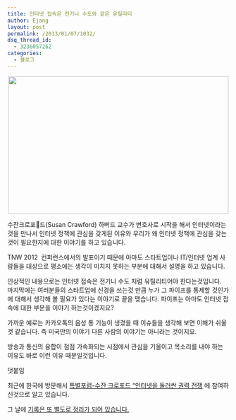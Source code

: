 ```yaml
---
title: 인터넷 접속은 전기나 수도와 같은 유틸리티
author: Ejang
layout: post
permalink: /2013/01/07/1032/
dsq_thread_id:
  - 3236057262
categories:
  - 블로그
---
```

<p style="text-align: center;">
  <a href="http://codenamu.org/wp-content/uploads/2013/01/스크린샷-2013-01-07-오후-8.00.56.png"><img class="wp-image-1034 alignnone" title="스크린샷 2013-01-07 오후 8.00.56" src="http://codenamu.org/wp-content/uploads/2013/01/스크린샷-2013-01-07-오후-8.00.56.png" alt="" width="500" height="311" /></a>
</p>

<p style="text-align: center;">
</p>

수잔크로포드(Susan Crawford) 하버드 교수가 변호사로 시작을 해서 인터넷이라는 것을 만나서 인터넷 정책에 관심을 갖게된 이유와 우리가 왜 인터넷 정책에 관심을 갖는 것이 필요한지에 대한 이야기를 하고 있습니다.

TNW 2012  컨퍼런스에서의 발표이기 때문에 아마도 스타트업이나 IT/인터넷 업계 사람들을 대상으로 평소에는 생각이 미치지 못하는 부분에 대해서 설명을 하고 있습니다.

인상적인 내용으로는 인터넷 접속은 전기나 수도 처럼 유틸리티어야 한다는것입니다.  
마지막에는 여러분들의 스타트업에 신경을 쓰는것 만큼 누가 그 파이프를 통제할 것인가에 대해서 생각해 볼 필요가 있다는 이야기로 끝을 맺습니다. 파이프는 아마도 인터넷 접속에 대한 부분을 이야기 하는것이겠지요?

가까운 예로는 카카오톡의 음성 통 기능이 생겼을 때 이슈들을 생각해 보면 이해가 쉬울것 같습니다. 즉 미국만의 이야기 다른 사람의 이야기는 아니라는 것이지요.

방송과 통신의 융합이 점점 가속화되는 시점에서 관심을 기울이고 목소리를 내야 하는 이유도 바로 이런 이유 때문일것입니다.

덧붙임

최근에 한국에 방문해서 <a href="http://www.cckorea.org/xe/?document_srl=523355" target="_blank">특별포럼-수잔 크로포드 “인터넷을 둘러싼 권력 전쟁</a> 에 참여하신것으로 알고 있습니다.

그 날에 <a href="http://www.cckorea.org/xe/?document_srl=526435" target="_blank">기록은 또 별도로 정리가 되어 있습니다. </a>